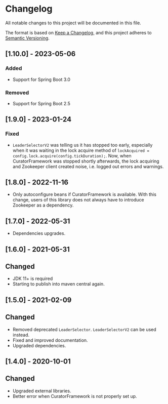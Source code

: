 # Changelog

All notable changes to this project will be documented in this file.

The format is based on [Keep a Changelog](https://keepachangelog.com/en/1.0.0/),
and this project adheres to [Semantic Versioning](https://semver.org/spec/v2.0.0.html).

## [1.10.0] - 2023-05-06

### Added

* Support for Spring Boot 3.0

### Removed

* Support for Spring Boot 2.5

## [1.9.0] - 2023-01-24

### Fixed

* `LeaderSelectorV2` was telling us it has stopped too early, especially when it was waiting in the lock acquire method of
  `lockAcquired = config.lock.acquire(config.tickDuration);`.
  Now, when CuratorFramework was stopped shortly afterwards, the lock acquiring and Zookeeper client created noise, i.e. logged out errors and
  warnings.

## [1.8.0] - 2022-11-16

- Only autoconfigure beans if CuratorFramework is available. With this change, users of this library does not always
  have to introduce Zookeeper as a dependency.

## [1.7.0] - 2022-05-31

- Dependencies upgrades.

## [1.6.0] - 2021-05-31

## Changed

- JDK 11+ is required
- Starting to publish into maven central again.

## [1.5.0] - 2021-02-09

## Changed

- Removed deprecated `LeaderSelector`. `LeaderSelectorV2` can be used instead.
- Fixed and improved documentation.
- Upgraded dependencies.

## [1.4.0] - 2020-10-01

## Changed

- Upgraded external libraries.
- Better error when CuratorFramework is not properly set up.
